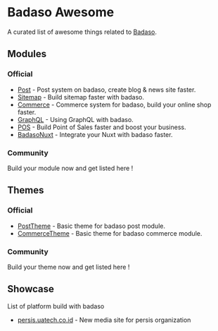# Badaso Awesome

A curated list of awesome things related to [Badaso](https://github.com/uasoft-indonesia/badaso).

## Modules

### Official

- [Post](https://github.com/uasoft-indonesia/badaso-post-module) - Post system on badaso, create blog & news site faster.
- [Sitemap](https://github.com/uasoft-indonesia/badaso-sitemap-modul) - Build sitemap faster with badaso.
- [Commerce](https://github.com/uasoft-indonesia/badaso-commerce-module) - Commerce system for badaso, build your online shop faster.
- [GraphQL](https://github.com/uasoft-indonesia/badaso-graphql-module) - Using GraphQL with badaso.
- [POS](https://github.com/uasoft-indonesia/badaso-POS-module) - Build Point of Sales faster and boost your business.
- [BadasoNuxt](https://github.com/uasoft-indonesia/badaso-nuxt) - Integrate your Nuxt with badaso faster.

### Community

Build your module now and get listed here !

## Themes

### Official

- [PostTheme](https://github.com/uasoft-indonesia/badaso-post-theme) - Basic theme for badaso post module.
- [CommerceTheme](https://github.com/uasoft-indonesia/badaso-commerce-theme) - Basic theme for badaso commerce module.

### Community

Build your theme now and get listed here !

## Showcase

List of platform build with badaso

- [persis.uatech.co.id](https://persis.or.id) - New media site for persis organization
